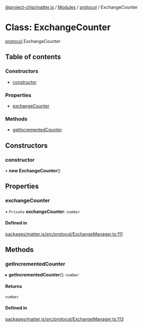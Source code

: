 [@project-chip/matter.js](../README.md) / [Modules](../modules.md) / [protocol](../modules/protocol.md) / ExchangeCounter

# Class: ExchangeCounter

[protocol](../modules/protocol.md).ExchangeCounter

## Table of contents

### Constructors

- [constructor](protocol.ExchangeCounter.md#constructor)

### Properties

- [exchangeCounter](protocol.ExchangeCounter.md#exchangecounter)

### Methods

- [getIncrementedCounter](protocol.ExchangeCounter.md#getincrementedcounter)

## Constructors

### constructor

• **new ExchangeCounter**()

## Properties

### exchangeCounter

• `Private` **exchangeCounter**: `number`

#### Defined in

[packages/matter.js/src/protocol/ExchangeManager.ts:111](https://github.com/project-chip/matter.js/blob/5bdbf8d/packages/matter.js/src/protocol/ExchangeManager.ts#L111)

## Methods

### getIncrementedCounter

▸ **getIncrementedCounter**(): `number`

#### Returns

`number`

#### Defined in

[packages/matter.js/src/protocol/ExchangeManager.ts:113](https://github.com/project-chip/matter.js/blob/5bdbf8d/packages/matter.js/src/protocol/ExchangeManager.ts#L113)
